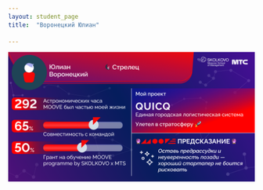 ```yaml
---
layout: student_page
title:  "Воронецкий Юлиан"

---
```

<img class="img-fluid" src="/img/posts/Воронецкий Юлиан.png" alt="moove-1">
